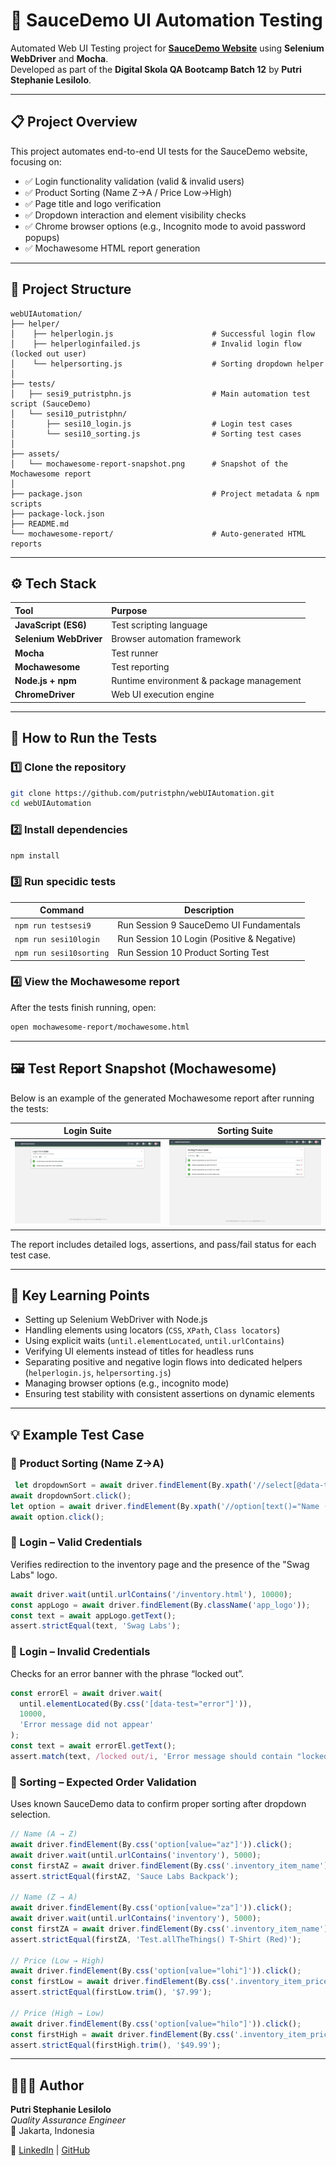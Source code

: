 # 🧪 SauceDemo UI Automation Testing

Automated Web UI Testing project for [**SauceDemo Website**](https://www.saucedemo.com) using **Selenium WebDriver** and **Mocha**.  
Developed as part of the **Digital Skola QA Bootcamp Batch 12** by **Putri Stephanie Lesilolo**.

---

## 📋 Project Overview

This project automates end-to-end UI tests for the SauceDemo website, focusing on:

- ✅ Login functionality validation (valid & invalid users)
- ✅ Product Sorting (Name Z→A / Price Low→High) 
- ✅ Page title and logo verification  
- ✅ Dropdown interaction and element visibility checks  
- ✅ Chrome browser options (e.g., Incognito mode to avoid password popups)
- ✅ Mochawesome HTML report generation

---

## 📁 Project Structure
```
webUIAutomation/
├── helper/
│    ├── helperlogin.js                      # Successful login flow
│    ├── helperloginfailed.js                # Invalid login flow (locked out user)
│    └── helpersorting.js                    # Sorting dropdown helper
│  
├── tests/
│   ├── sesi9_putristphn.js                  # Main automation test script (SauceDemo)
│   └── sesi10_putristphn/
│       ├── sesi10_login.js                  # Login test cases
│       └── sesi10_sorting.js                # Sorting test cases
│
├── assets/
│   └── mochawesome-report-snapshot.png      # Snapshot of the Mochawesome report
│
├── package.json                             # Project metadata & npm scripts
├── package-lock.json
├── README.md
└── mochawesome-report/                      # Auto-generated HTML reports
```

---

## ⚙️ Tech Stack

| Tool | Purpose |
|:------|:---------|
| **JavaScript (ES6)** | Test scripting language |
| **Selenium WebDriver** | Browser automation framework |
| **Mocha** | Test runner |
| **Mochawesome** | Test reporting |
| **Node.js + npm** | Runtime environment & package management |
| **ChromeDriver** | Web UI execution engine |

---

## 🚀 How to Run the Tests

### 1️⃣ Clone the repository
```bash
git clone https://github.com/putristphn/webUIAutomation.git
cd webUIAutomation
```
### 2️⃣ Install dependencies
```bash
npm install
```
### 3️⃣ Run specidic tests

| Command                 | Description                                |
| ----------------------- | ------------------------------------------ |
| `npm run testsesi9`     | Run Session 9 SauceDemo UI Fundamentals    |
| `npm run sesi10login`   | Run Session 10 Login (Positive & Negative) |
| `npm run sesi10sorting` | Run Session 10 Product Sorting Test        |

### 4️⃣ View the Mochawesome report
After the tests finish running, open:
```bash
open mochawesome-report/mochawesome.html
```

---

## 🖼️ Test Report Snapshot (Mochawesome)
Below is an example of the generated Mochawesome report after running the tests:

| Login Suite                              | Sorting Suite                                |
| ---------------------------------------- | -------------------------------------------- |
| ![Login Report](mochawesome-report/assets/report_login.png) | ![Sorting Report](mochawesome-report/assets/report_sorting.png) |

The report includes detailed logs, assertions, and pass/fail status for each test case.

---

## 🧠 Key Learning Points

- Setting up Selenium WebDriver with Node.js
- Handling elements using locators (`CSS`, `XPath`, `Class locators`)
- Using explicit waits (`until.elementLocated`, `until.urlContains`)
- Verifying UI elements instead of titles for headless runs
- Separating positive and negative login flows into dedicated helpers (`helperlogin.js`, `helpersorting.js`)
- Managing browser options (e.g., incognito mode)
- Ensuring test stability with consistent assertions on dynamic elements

---

## 💡 Example Test Case 

### 🧩 Product Sorting (Name Z→A)
```javascript
 let dropdownSort = await driver.findElement(By.xpath('//select[@data-test="product-sort-container"]'));
await dropdownSort.click();
let option = await driver.findElement(By.xpath('//option[text()="Name (Z to A)"]'));
await option.click();
```

### 🧩 Login – Valid Credentials
Verifies redirection to the inventory page and the presence of the "Swag Labs" logo.
```javascript
await driver.wait(until.urlContains('/inventory.html'), 10000);
const appLogo = await driver.findElement(By.className('app_logo'));
const text = await appLogo.getText();
assert.strictEqual(text, 'Swag Labs');
```

### 🧩 Login – Invalid Credentials
Checks for an error banner with the phrase “locked out”.
```javascript
const errorEl = await driver.wait(
  until.elementLocated(By.css('[data-test="error"]')),
  10000,
  'Error message did not appear'
);
const text = await errorEl.getText();
assert.match(text, /locked out/i, 'Error message should contain "locked out"');
```

### 🧩 Sorting – Expected Order Validation
Uses known SauceDemo data to confirm proper sorting after dropdown selection.
```javascript
// Name (A → Z)
await driver.findElement(By.css('option[value="az"]')).click();
await driver.wait(until.urlContains('inventory'), 5000);
const firstAZ = await driver.findElement(By.css('.inventory_item_name')).getText();
assert.strictEqual(firstAZ, 'Sauce Labs Backpack');

// Name (Z → A)
await driver.findElement(By.css('option[value="za"]')).click();
await driver.wait(until.urlContains('inventory'), 5000);
const firstZA = await driver.findElement(By.css('.inventory_item_name')).getText();
assert.strictEqual(firstZA, 'Test.allTheThings() T-Shirt (Red)');

// Price (Low → High)
await driver.findElement(By.css('option[value="lohi"]')).click();
const firstLow = await driver.findElement(By.css('.inventory_item_price')).getText();
assert.strictEqual(firstLow.trim(), '$7.99');

// Price (High → Low)
await driver.findElement(By.css('option[value="hilo"]')).click();
const firstHigh = await driver.findElement(By.css('.inventory_item_price')).getText();
assert.strictEqual(firstHigh.trim(), '$49.99');
```

---

## 👩🏻‍💻 Author

**Putri Stephanie Lesilolo**  
*Quality Assurance Engineer*  
📍 Jakarta, Indonesia  

🔗 [LinkedIn](https://www.linkedin.com/in/putrilesilolo/) | [GitHub](https://github.com/putristphn)



